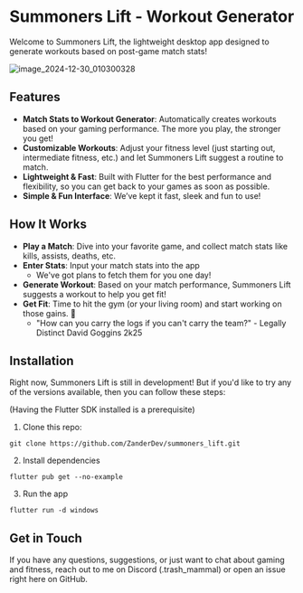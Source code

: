 # **Summoners Lift - Workout Generator**
Welcome to Summoners Lift, the lightweight desktop app designed to generate workouts based on post-game match stats!

![image_2024-12-30_010300328](https://github.com/user-attachments/assets/72cafa3f-88c1-4720-947e-2ceeb8970c07)

## Features
- **Match Stats to Workout Generator**: Automatically creates workouts based on your gaming performance. The more you play, the stronger you get!
- **Customizable Workouts**: Adjust your fitness level (just starting out, intermediate fitness, etc.) and let Summoners Lift suggest a routine to match.
- **Lightweight & Fast**: Built with Flutter for the best performance and flexibility, so you can get back to your games as soon as possible.
- **Simple & Fun Interface**: We’ve kept it fast, sleek and fun to use!

## How It Works
- **Play a Match**: Dive into your favorite game, and collect match stats like kills, assists, deaths, etc.
- **Enter Stats**: Input your match stats into the app
  - We've got plans to fetch them for you one day!
- **Generate Workout**: Based on your match performance, Summoners Lift suggests a workout to help you get fit!
- **Get Fit**: Time to hit the gym (or your living room) and start working on those gains. 💪
  - "How can you carry the logs if you can't carry the team?" - Legally Distinct David Goggins 2k25
 
## Installation
Right now, Summoners Lift is still in development! But if you'd like to try any of the versions available, then you can follow these steps:

(Having the Flutter SDK installed is a prerequisite)
1. Clone this repo:
```
git clone https://github.com/ZanderDev/summoners_lift.git
```
2. Install dependencies
```
flutter pub get --no-example
```
3. Run the app
```
flutter run -d windows
```

## Get in Touch
If you have any questions, suggestions, or just want to chat about gaming and fitness, reach out to me on Discord (.trash_mammal) or open an issue right here on GitHub.
